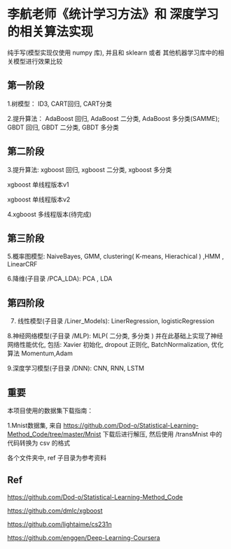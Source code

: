# 李航老师《统计学习方法》和 深度学习 的相关算法实现

纯手写(模型实现仅使用 numpy 库), 并且和 sklearn 或者 其他机器学习库中的相关模型进行效果比较

## 第一阶段

1.树模型： ID3, CART回归, CART分类

2.提升算法： AdaBoost 回归, AdaBoost 二分类, AdaBoost 多分类(SAMME); GBDT 回归, GBDT 二分类, GBDT 多分类


## 第二阶段

3.提升算法: xgboost 回归, xgboost 二分类, xgboost 多分类

xgboost 单线程版本v1

xgboost 单线程版本v2

4.xgboost 多线程版本(待完成)


## 第三阶段

5.概率图模型: NaiveBayes, GMM, clustering( K-means, Hierachical ) ,HMM , LinearCRF

6.降维(子目录 /PCA_LDA): PCA , LDA

## 第四阶段

7. 线性模型(子目录 /Liner_Models): LinerRegression, logisticRegression

8.神经网络模型(子目录 /MLP): MLP( 二分类, 多分类 ) 并在此基础上实现了神经网络性能优化,
              包括: Xavier 初始化, dropout 正则化, BatchNormalization, 优化算法 Momentum,Adam

9.深度学习模型(子目录 /DNN): CNN, RNN, LSTM


## 重要

本项目使用的数据集下载指南：

1.Mnist数据集, 来自 https://github.com/Dod-o/Statistical-Learning-Method_Code/tree/master/Mnist 下载后进行解压,
然后使用 /transMnist 中的代码转换为 csv 的格式

各个文件夹中, ref 子目录为参考资料

## Ref

https://github.com/Dod-o/Statistical-Learning-Method_Code

https://github.com/dmlc/xgboost

https://github.com/lightaime/cs231n

https://github.com/enggen/Deep-Learning-Coursera